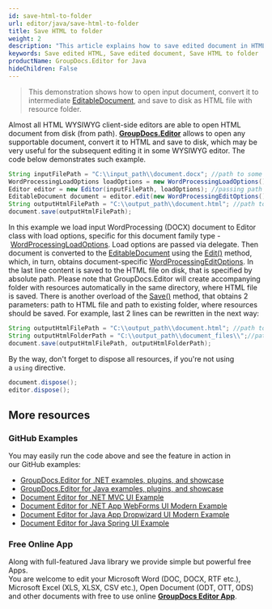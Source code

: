 ```yaml
---
id: save-html-to-folder
url: editor/java/save-html-to-folder
title: Save HTML to folder
weight: 2
description: "This article explains how to save edited document in HTML form to folder at local disk using GroupDocs.Editor for Java features."
keywords: Save edited HTML, Save edited document, Save HTML to folder
productName: GroupDocs.Editor for Java
hideChildren: False
---
```

> This demonstration shows how to open input document, convert it to intermediate [EditableDocument](https://apireference.groupdocs.com/java/editor/groupdocs.editor/editabledocument), and save to disk as HTML file with resource folder.

Almost all HTML WYSIWYG client-side editors are able to open HTML document from disk (from path). [**GroupDocs.Editor**](https://products.groupdocs.com/editor/java) allows to open any supportable document, convert it to HTML and save to disk, which may be very useful for the subsequent editing it in some WYSIWYG editor. The code below demonstrates such example.

```java
String inputFilePath = "C:\\input_path\\document.docx"; //path to some document
WordProcessingLoadOptions loadOptions = new WordProcessingLoadOptions();
Editor editor = new Editor(inputFilePath, loadOptions); //passing path and load options (via delegate) to the constructor
EditableDocument document = editor.edit(new WordProcessingEditOptions());
String outputHtmlFilePath = "C:\\output_path\\document.html"; //path to output HTML document
document.save(outputHtmlFilePath);
```

In this example we load input WordProcessing (DOCX) document to Editor class with load options, specific for this document family type - [WordProcessingLoadOptions](https://apireference.groupdocs.com/java/editor/groupdocs.editor.options/wordprocessingloadoptions). Load options are passed via delegate. Then document is converted to the [EditableDocument](https://apireference.groupdocs.com/java/editor/groupdocs.editor/editabledocument) using the [Edit()](https://apireference.groupdocs.com/java/editor/groupdocs.editor/editor/methods/edit) method, which, in turn, obtains document-specific [WordProcessingEditOptions](https://apireference.groupdocs.com/java/editor/groupdocs.editor.options/wordprocessingeditoptions). In the last line content is saved to the HTML file on disk, that is specified by absolute path. Please note that GroupDocs.Editor will create accompanying folder with resources automatically in the same directory, where HTML file is saved. There is another overload of the [Save()](https://apireference.groupdocs.com/java/editor/groupdocs.editor/editabledocument/methods/save) method, that obtains 2 parameters: path to HTML file and path to existing folder, where resources should be saved. For example, last 2 lines can be rewritten in the next way:

```java
String outputHtmlFilePath = "C:\\output_path\\document.html"; //path to output HTML document
String outputHtmlFolderPath = "C:\\output_path\\document_files\\";//path to folder, where resources will be saved
document.save(outputHtmlFilePath, outputHtmlFolderPath);
```

By the way, don't forget to dispose all resources, if you're not using a `using` directive.

```java
document.dispose();
editor.dispose();
```

## More resources
### GitHub Examples

You may easily run the code above and see the feature in action in our GitHub examples:
*   [GroupDocs.Editor for .NET examples, plugins, and showcase](https://github.com/groupdocs-editor/GroupDocs.Editor-for-.NET)   
*   [GroupDocs.Editor for Java examples, plugins, and showcase](https://github.com/groupdocs-editor/GroupDocs.Editor-for-Java)    
*   [Document Editor for .NET MVC UI Example](https://github.com/groupdocs-editor/GroupDocs.Editor-for-.NET-MVC)     
*   [Document Editor for .NET App WebForms UI Modern Example](https://github.com/groupdocs-editor/GroupDocs.Editor-for-.NET-WebForms)    
*   [Document Editor for Java App Dropwizard UI Modern Example](https://github.com/groupdocs-editor/GroupDocs.Editor-for-Java-Dropwizard)    
*   [Document Editor for Java Spring UI Example](https://github.com/groupdocs-editor/GroupDocs.Editor-for-Java-Spring)
    
### Free Online App
Along with full-featured Java library we provide simple but powerful free Apps.  
You are welcome to edit your Microsoft Word (DOC, DOCX, RTF etc.), Microsoft Excel (XLS, XLSX, CSV etc.), Open Document (ODT, OTT, ODS) and other documents with free to use online **[GroupDocs Editor App](https://products.groupdocs.app/editor)**.